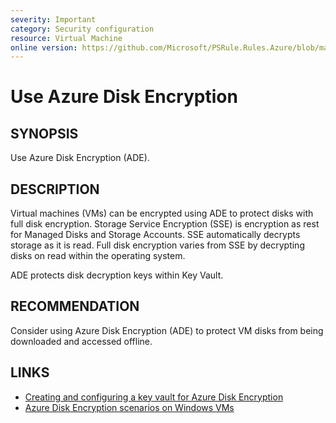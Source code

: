 ```yaml
---
severity: Important
category: Security configuration
resource: Virtual Machine
online version: https://github.com/Microsoft/PSRule.Rules.Azure/blob/main/docs/rules/en/Azure.VM.ADE.md
---
```


# Use Azure Disk Encryption

## SYNOPSIS

Use Azure Disk Encryption (ADE).

## DESCRIPTION

Virtual machines (VMs) can be encrypted using ADE to protect disks with full disk encryption.
Storage Service Encryption (SSE) is encryption as rest for Managed Disks and Storage Accounts.
SSE automatically decrypts storage as it is read.
Full disk encryption varies from SSE by decrypting disks on read within the operating system.

ADE protects disk decryption keys within Key Vault.

## RECOMMENDATION

Consider using Azure Disk Encryption (ADE) to protect VM disks from being downloaded and accessed offline.

## LINKS

- [Creating and configuring a key vault for Azure Disk Encryption](https://docs.microsoft.com/en-us/azure/virtual-machines/windows/disk-encryption-key-vault)
- [Azure Disk Encryption scenarios on Windows VMs](https://docs.microsoft.com/en-us/azure/virtual-machines/windows/disk-encryption-windows)
